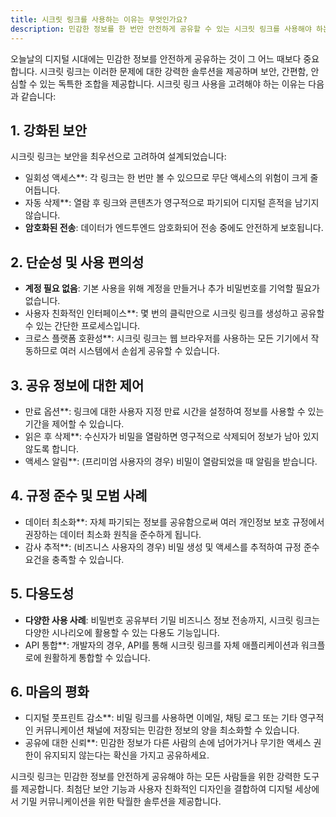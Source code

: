 ```yaml
---
title: 시크릿 링크를 사용하는 이유는 무엇인가요?
description: 민감한 정보를 한 번만 안전하게 공유할 수 있는 시크릿 링크를 사용해야 하는 강력한 이유를 알아보세요.
---
```



오늘날의 디지털 시대에는 민감한 정보를 안전하게 공유하는 것이 그 어느 때보다 중요합니다. 시크릿 링크는 이러한 문제에 대한 강력한 솔루션을 제공하며 보안, 간편함, 안심할 수 있는 독특한 조합을 제공합니다. 시크릿 링크 사용을 고려해야 하는 이유는 다음과 같습니다:

## 1. 강화된 보안

시크릿 링크는 보안을 최우선으로 고려하여 설계되었습니다:

- 일회성 액세스**: 각 링크는 한 번만 볼 수 있으므로 무단 액세스의 위험이 크게 줄어듭니다.
- 자동 삭제**: 열람 후 링크와 콘텐츠가 영구적으로 파기되어 디지털 흔적을 남기지 않습니다.
- **암호화된 전송**: 데이터가 엔드투엔드 암호화되어 전송 중에도 안전하게 보호됩니다.

## 2. 단순성 및 사용 편의성

- **계정 필요 없음**: 기본 사용을 위해 계정을 만들거나 추가 비밀번호를 기억할 필요가 없습니다.
- 사용자 친화적인 인터페이스**: 몇 번의 클릭만으로 시크릿 링크를 생성하고 공유할 수 있는 간단한 프로세스입니다.
- 크로스 플랫폼 호환성**: 시크릿 링크는 웹 브라우저를 사용하는 모든 기기에서 작동하므로 여러 시스템에서 손쉽게 공유할 수 있습니다.

## 3. 공유 정보에 대한 제어

- 만료 옵션**: 링크에 대한 사용자 지정 만료 시간을 설정하여 정보를 사용할 수 있는 기간을 제어할 수 있습니다.
- 읽은 후 삭제**: 수신자가 비밀을 열람하면 영구적으로 삭제되어 정보가 남아 있지 않도록 합니다.
- 액세스 알림**: (프리미엄 사용자의 경우) 비밀이 열람되었을 때 알림을 받습니다.

## 4. 규정 준수 및 모범 사례

- 데이터 최소화**: 자체 파기되는 정보를 공유함으로써 여러 개인정보 보호 규정에서 권장하는 데이터 최소화 원칙을 준수하게 됩니다.
- 감사 추적**: (비즈니스 사용자의 경우) 비밀 생성 및 액세스를 추적하여 규정 준수 요건을 충족할 수 있습니다.

## 5. 다용도성

- **다양한 사용 사례**: 비밀번호 공유부터 기밀 비즈니스 정보 전송까지, 시크릿 링크는 다양한 시나리오에 활용할 수 있는 다용도 기능입니다.
- API 통합**: 개발자의 경우, API를 통해 시크릿 링크를 자체 애플리케이션과 워크플로에 원활하게 통합할 수 있습니다.

## 6. 마음의 평화

- 디지털 풋프린트 감소**: 비밀 링크를 사용하면 이메일, 채팅 로그 또는 기타 영구적인 커뮤니케이션 채널에 저장되는 민감한 정보의 양을 최소화할 수 있습니다.
- 공유에 대한 신뢰**: 민감한 정보가 다른 사람의 손에 넘어가거나 무기한 액세스 권한이 유지되지 않는다는 확신을 가지고 공유하세요.

시크릿 링크는 민감한 정보를 안전하게 공유해야 하는 모든 사람들을 위한 강력한 도구를 제공합니다. 최첨단 보안 기능과 사용자 친화적인 디자인을 결합하여 디지털 세상에서 기밀 커뮤니케이션을 위한 탁월한 솔루션을 제공합니다.
